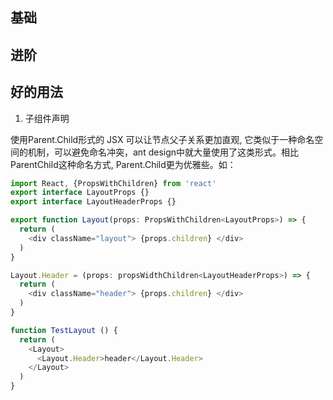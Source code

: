 ## 基础

## 进阶

## 好的用法

1. 子组件声明

使用Parent.Child形式的 JSX 可以让节点父子关系更加直观, 它类似于一种命名空间的机制，可以避免命名冲突，ant design中就大量使用了这类形式。相比ParentChild这种命名方式, Parent.Child更为优雅些。如：

```ts
import React, {PropsWithChildren} from 'react'
export interface LayoutProps {}
export interface LayoutHeaderProps {}

export function Layout(props: PropsWithChildren<LayoutProps>) => {
  return (
    <div className="layout"> {props.children} </div>
  )
}

Layout.Header = (props: propsWidthChildren<LayoutHeaderProps>) => {
  return (
    <div className="header"> {props.children} </div>
  )
}

function TestLayout () {
  return (
    <Layout>
      <Layout.Header>header</Layout.Header>
    </Layout>
  )
}

```